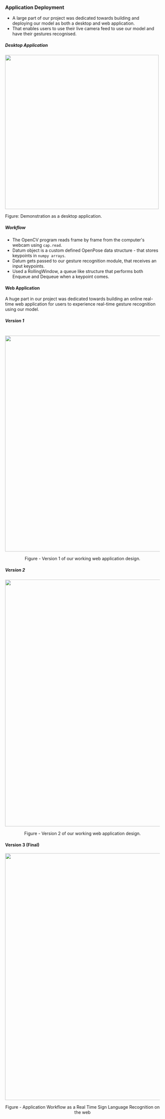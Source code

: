 ### Application Deployment

* A large part of our project was dedicated towards building and deploying our model as both a desktop and web application.
* That enables users to use their live camera feed to use our model and have their gestures recognised.

##### Desktop Application
<div class="center-align">
    <img style="width:500px; height:auto;" src="images/SystemApplication/Demo_Gif.gif">
    <p> Figure: Demonstration as a desktop application. </p>
</div>

##### Workflow
* The OpenCV program reads frame by frame from the computer's webcam using `cap.read`.
* Datum object is a custom defined OpenPose data structure - that stores keypoints in `numpy arrays`.
* Datum gets passed to our gesture recognition module, that receives an input keypoints.
* Used a RollingWindow, a queue like structure that performs both Enqueue and Dequeue when a keypoint comes.

#### Web Application

A huge part in our project was dedicated towards building an online real-time web application for users to experience real-time gesture recognition using our model.

##### Version 1
<br>
<div style="text-align:center">
    <img src="images/SystemApplication/app_draft.png" style="width:700px; height:auto">
    <p>Figure - Version 1 of our working web application design.</p>
</div>

##### Version 2
<div style="text-align:center">
    <img src="images/SystemApplication/WebAppVer2.png" style="width:800px; height:auto">
    <p>Figure - Version 2 of our working web application design.</p>
</div>

#### Version 3 (Final)
<div style="text-align:center">
    <img src="images/SystemApplication/System_Diagram_Detail.png" style="width:800px; height:auto">
    <p>Figure - Application Workflow as a Real Time Sign Language Recognition on the web</p>
</div>





